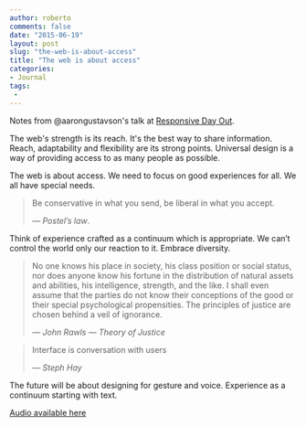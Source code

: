 ```yaml
---
author: roberto
comments: false
date: "2015-06-19"
layout: post
slug: "the-web-is-about-access"
title: "The web is about access"
categories:
- Journal
tags:
 -
---
```

<p class="message">Notes from @aarongustavson's talk at <a href="http://responsiveconf.com/2015/">Responsive Day Out</a>.</p>

The web's strength is its reach. It's the best way to share information. Reach, adaptability and flexibility are its strong points. Universal design is a way of providing access to as many people as possible.

The web is about access. We need to focus on good experiences for all. We all have special needs.

> Be conservative in what you send, be liberal in what you accept.
>
> &mdash; <cite>Postel’s law</cite>.

Think of experience crafted as a continuum which is appropriate. We can’t control the world only our reaction to it. Embrace diversity.

> No one knows his place in society, his class position or social status, nor does anyone know his fortune in the distribution of natural assets and abilities, his intelligence, strength, and the like. I shall even assume that the parties do not know their conceptions of the good or their special psychological propensities. The principles of justice are chosen behind a veil of ignorance.
>
> &mdash; <cite>John Rawls — Theory of Justice</cite>

> Interface is conversation with users
>
> &mdash; <cite>Steph Hay</cite>

The future will be about designing for gesture and voice. Experience as a continuum starting with text.

[Audio available here](http://responsiveconf.com.s3.amazonaws.com/2015/audio/15-aaron-gustafson-responsiveconf2015.mp3)
